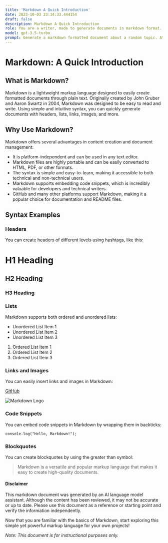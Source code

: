 ```yaml
---
title: 'Markdown A Quick Introduction'
date: 2023-10-03 23:14:33.444154
draft: false
description: Markdown A Quick Introduction
role: You are a writer, made to generate documents in markdown format. It is very important that all of the documents you generate are in valid markdown format.
model: gpt-3.5-turbo
prompt: Generate a markdown formatted document about a random topic. At the bottom, include a disclaimer explaining that the document was generated by you. The first line of the document should be the title. Make sure that the entire document is in proper markdown format, using a mix of various tags to make the document visually appealing.
---
```


# Markdown: A Quick Introduction

## What is Markdown?
Markdown is a lightweight markup language designed to easily create formatted documents through plain text. Originally created by John Gruber and Aaron Swartz in 2004, Markdown was designed to be easy to read and write. Using simple and intuitive syntax, you can quickly generate documents with headers, lists, links, images, and more.

## Why Use Markdown?
Markdown offers several advantages in content creation and document management:
- It is platform-independent and can be used in any text editor.
- Markdown files are highly portable and can be easily converted to HTML, PDF, or other formats.
- The syntax is simple and easy-to-learn, making it accessible to both technical and non-technical users.
- Markdown supports embedding code snippets, which is incredibly valuable for developers and technical writers.
- GitHub and many other platforms support Markdown, making it a popular choice for documentation and README files.

## Syntax Examples
### Headers
You can create headers of different levels using hashtags, like this:

# H1 Heading
## H2 Heading
### H3 Heading

### Lists
Markdown supports both ordered and unordered lists:

- Unordered List Item 1
- Unordered List Item 2
- Unordered List Item 3

1. Ordered List Item 1
2. Ordered List Item 2
3. Ordered List Item 3

### Links and Images
You can easily insert links and images in Markdown:

[GitHub](https://github.com)

![Markdown Logo](https://upload.wikimedia.org/wikipedia/commons/4/48/Markdown-mark-gray.svg)

### Code Snippets
You can embed code snippets in Markdown by wrapping them in backticks:

```
console.log("Hello, Markdown!");
```

### Blockquotes
You can create blockquotes by using the greater than symbol:

> Markdown is a versatile and popular markup language that makes it easy to create high-quality documents.

#### Disclaimer
This markdown document was generated by an AI language model assistant. Although the content has been reviewed, it may not be accurate or up to date. Please use this document as a reference or starting point and verify the information independently.

Now that you are familiar with the basics of Markdown, start exploring this simple yet powerful markup language for your own projects!

*Note: This document is for instructional purposes only.*